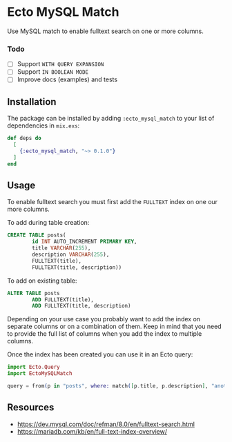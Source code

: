 # Ecto MySQL Match

Use MySQL match to enable fulltext search on one or more columns.

### Todo

- [ ] Support `WITH QUERY EXPANSION`
- [ ] Support `IN BOOLEAN MODE`
- [ ] Improve docs (examples) and tests

## Installation

The package can be installed by adding `:ecto_mysql_match` to your list of dependencies in `mix.exs`:

```elixir
def deps do
  [
    {:ecto_mysql_match, "~> 0.1.0"}
  ]
end
```

## Usage

To enable fulltext search you must first add the `FULLTEXT` index on one our more columns.

To add during table creation:
```sql
CREATE TABLE posts(
        id INT AUTO_INCREMENT PRIMARY KEY,
        title VARCHAR(255),
        description VARCHAR(255),
        FULLTEXT(title),
        FULLTEXT(title, description))
```

To add on existing table:
```sql
ALTER TABLE posts
        ADD FULLTEXT(title),
        ADD FULLTEXT(title, description)
```

Depending on your use case you probably want to add the index on separate columns or on a combination of them. Keep in mind that you need to provide the full list of columns when you add the index to multiple columns.

Once the index has been created you can use it in an Ecto query:


```ex
import Ecto.Query
import EctoMySQLMatch

query = from(p in "posts", where: match([p.title, p.description], "another"), select: p.title)
```

## Resources

- https://dev.mysql.com/doc/refman/8.0/en/fulltext-search.html
- https://mariadb.com/kb/en/full-text-index-overview/
 